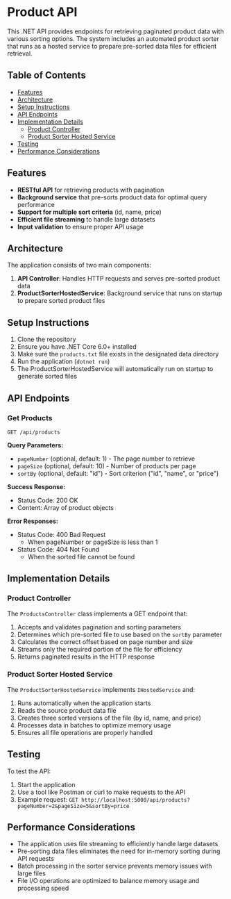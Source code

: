 # Product API

This .NET API provides endpoints for retrieving paginated product data with various sorting options. The system includes an automated product sorter that runs as a hosted service to prepare pre-sorted data files for efficient retrieval.

## Table of Contents

- [Features](#features)
- [Architecture](#architecture)
- [Setup Instructions](#setup-instructions)
- [API Endpoints](#api-endpoints)
- [Implementation Details](#implementation-details)
  - [Product Controller](#product-controller)
  - [Product Sorter Hosted Service](#product-sorter-hosted-service)
- [Testing](#testing)
- [Performance Considerations](#performance-considerations)

## Features

- **RESTful API** for retrieving products with pagination
- **Background service** that pre-sorts product data for optimal query performance
- **Support for multiple sort criteria** (id, name, price)
- **Efficient file streaming** to handle large datasets
- **Input validation** to ensure proper API usage

## Architecture

The application consists of two main components:

1. **API Controller**: Handles HTTP requests and serves pre-sorted product data
2. **ProductSorterHostedService**: Background service that runs on startup to prepare sorted product files

## Setup Instructions

1. Clone the repository
2. Ensure you have .NET Core 6.0+ installed
3. Make sure the `products.txt` file exists in the designated data directory
4. Run the application (`dotnet run`)
5. The ProductSorterHostedService will automatically run on startup to generate sorted files

## API Endpoints

### Get Products

```
GET /api/products
```

**Query Parameters:**
- `pageNumber` (optional, default: 1) - The page number to retrieve
- `pageSize` (optional, default: 10) - Number of products per page
- `sortBy` (optional, default: "id") - Sort criterion ("id", "name", or "price")

**Success Response:**
- Status Code: 200 OK
- Content: Array of product objects

**Error Responses:**
- Status Code: 400 Bad Request
  - When pageNumber or pageSize is less than 1
- Status Code: 404 Not Found
  - When the sorted file cannot be found

## Implementation Details

### Product Controller

The `ProductsController` class implements a GET endpoint that:

1. Accepts and validates pagination and sorting parameters
2. Determines which pre-sorted file to use based on the `sortBy` parameter
3. Calculates the correct offset based on page number and size
4. Streams only the required portion of the file for efficiency
5. Returns paginated results in the HTTP response


### Product Sorter Hosted Service

The `ProductSorterHostedService` implements `IHostedService` and:

1. Runs automatically when the application starts
2. Reads the source product data file
3. Creates three sorted versions of the file (by id, name, and price)
4. Processes data in batches to optimize memory usage
5. Ensures all file operations are properly handled



## Testing

To test the API:

1. Start the application
2. Use a tool like Postman or curl to make requests to the API
3. Example request: `GET http://localhost:5000/api/products?pageNumber=2&pageSize=5&sortBy=price`

## Performance Considerations

- The application uses file streaming to efficiently handle large datasets
- Pre-sorting data files eliminates the need for in-memory sorting during API requests
- Batch processing in the sorter service prevents memory issues with large files
- File I/O operations are optimized to balance memory usage and processing speed
